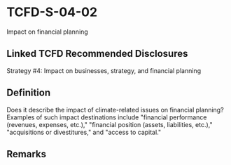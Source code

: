 # TCFD-S-04-02

Impact on financial planning

## Linked TCFD Recommended Disclosures

Strategy #4: Impact on businesses, strategy, and financial planning

## Definition

Does it describe the impact of climate-related issues on financial planning? Examples of such impact destinations include "financial performance (revenues, expenses, etc.)," "financial position (assets, liabilities, etc.)," "acquisitions or divestitures," and "access to capital."

## Remarks

